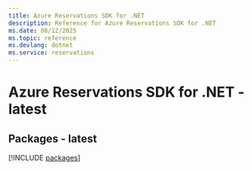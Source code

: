 ```yaml
---
title: Azure Reservations SDK for .NET
description: Reference for Azure Reservations SDK for .NET
ms.date: 08/12/2025
ms.topic: reference
ms.devlang: dotnet
ms.service: reservations
---
```

# Azure Reservations SDK for .NET - latest
## Packages - latest
[!INCLUDE [packages](reservations-index.md)]